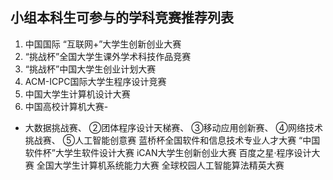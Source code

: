 ## 小组本科生可参与的学科竞赛推荐列表
1. 中国国际 “互联网+”大学生创新创业大赛
1. “挑战杯”全国大学生课外学术科技作品竞赛
1. “挑战杯”中国大学生创业计划大赛
1. ACM-ICPC国际大学生程序设计竞赛
1. 中国大学生计算机设计大赛
1. 中国高校计算机大赛-
  - 大数据挑战赛、
②团体程序设计天梯赛、
③移动应用创新赛、
④网络技术挑战赛、
⑤人工智能创意赛
蓝桥杯全国软件和信息技术专业人才大赛
“中国软件杯”大学生软件设计大赛
iCAN大学生创新创业大赛
百度之星·程序设计大赛
全国大学生计算机系统能力大赛
全球校园人工智能算法精英大赛
